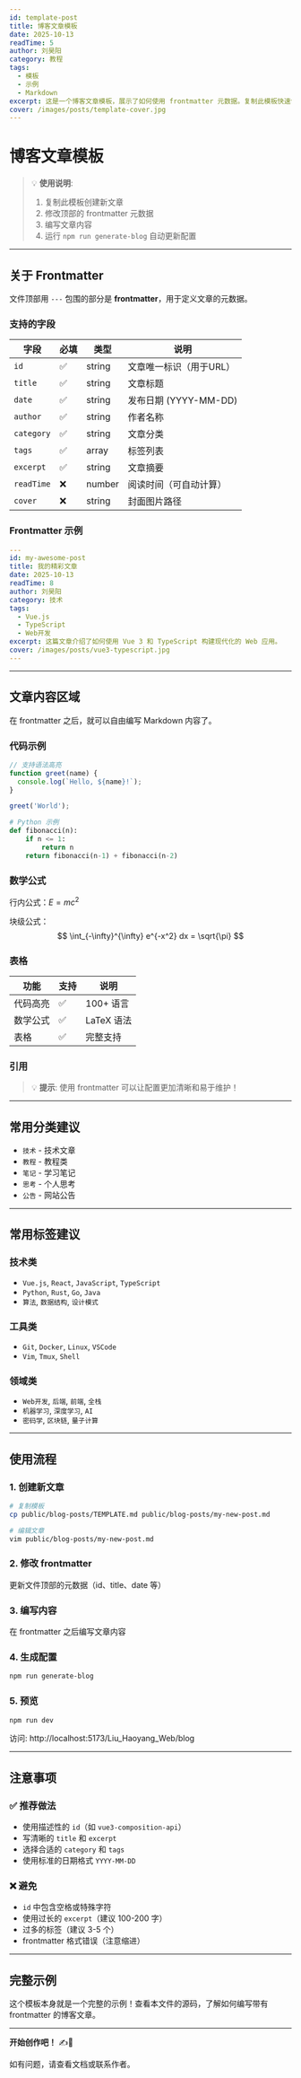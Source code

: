 ```yaml
---
id: template-post
title: 博客文章模板
date: 2025-10-13
readTime: 5
author: 刘昊阳
category: 教程
tags:
  - 模板
  - 示例
  - Markdown
excerpt: 这是一个博客文章模板，展示了如何使用 frontmatter 元数据。复制此模板快速创建新文章！
cover: /images/posts/template-cover.jpg
---
```


# 博客文章模板

> 💡 **使用说明**:
> 1. 复制此模板创建新文章
> 2. 修改顶部的 frontmatter 元数据
> 3. 编写文章内容
> 4. 运行 `npm run generate-blog` 自动更新配置

---

## 关于 Frontmatter

文件顶部用 `---` 包围的部分是 **frontmatter**，用于定义文章的元数据。

### 支持的字段

| 字段 | 必填 | 类型 | 说明 |
|------|------|------|------|
| `id` | ✅ | string | 文章唯一标识（用于URL） |
| `title` | ✅ | string | 文章标题 |
| `date` | ✅ | string | 发布日期 (YYYY-MM-DD) |
| `author` | ✅ | string | 作者名称 |
| `category` | ✅ | string | 文章分类 |
| `tags` | ✅ | array | 标签列表 |
| `excerpt` | ✅ | string | 文章摘要 |
| `readTime` | ❌ | number | 阅读时间（可自动计算） |
| `cover` | ❌ | string | 封面图片路径 |

### Frontmatter 示例

```yaml
---
id: my-awesome-post
title: 我的精彩文章
date: 2025-10-13
readTime: 8
author: 刘昊阳
category: 技术
tags:
  - Vue.js
  - TypeScript
  - Web开发
excerpt: 这篇文章介绍了如何使用 Vue 3 和 TypeScript 构建现代化的 Web 应用。
cover: /images/posts/vue3-typescript.jpg
---
```

---

## 文章内容区域

在 frontmatter 之后，就可以自由编写 Markdown 内容了。

### 代码示例

```javascript
// 支持语法高亮
function greet(name) {
  console.log(`Hello, ${name}!`);
}

greet('World');
```

```python
# Python 示例
def fibonacci(n):
    if n <= 1:
        return n
    return fibonacci(n-1) + fibonacci(n-2)
```

### 数学公式

行内公式：$E = mc^2$

块级公式：
$$
\int_{-\infty}^{\infty} e^{-x^2} dx = \sqrt{\pi}
$$

### 表格

| 功能 | 支持 | 说明 |
|------|------|------|
| 代码高亮 | ✅ | 100+ 语言 |
| 数学公式 | ✅ | LaTeX 语法 |
| 表格 | ✅ | 完整支持 |

### 引用

> 💡 **提示**: 使用 frontmatter 可以让配置更加清晰和易于维护！

---

## 常用分类建议

- `技术` - 技术文章
- `教程` - 教程类
- `笔记` - 学习笔记
- `思考` - 个人思考
- `公告` - 网站公告

---

## 常用标签建议

### 技术类
- `Vue.js`, `React`, `JavaScript`, `TypeScript`
- `Python`, `Rust`, `Go`, `Java`
- `算法`, `数据结构`, `设计模式`

### 工具类
- `Git`, `Docker`, `Linux`, `VSCode`
- `Vim`, `Tmux`, `Shell`

### 领域类
- `Web开发`, `后端`, `前端`, `全栈`
- `机器学习`, `深度学习`, `AI`
- `密码学`, `区块链`, `量子计算`

---

## 使用流程

### 1. 创建新文章

```bash
# 复制模板
cp public/blog-posts/TEMPLATE.md public/blog-posts/my-new-post.md

# 编辑文章
vim public/blog-posts/my-new-post.md
```

### 2. 修改 frontmatter

更新文件顶部的元数据（id、title、date 等）

### 3. 编写内容

在 frontmatter 之后编写文章内容

### 4. 生成配置

```bash
npm run generate-blog
```

### 5. 预览

```bash
npm run dev
```

访问: http://localhost:5173/Liu_Haoyang_Web/blog

---

## 注意事项

### ✅ 推荐做法

- 使用描述性的 `id`（如 `vue3-composition-api`）
- 写清晰的 `title` 和 `excerpt`
- 选择合适的 `category` 和 `tags`
- 使用标准的日期格式 `YYYY-MM-DD`

### ❌ 避免

- `id` 中包含空格或特殊字符
- 使用过长的 `excerpt`（建议 100-200 字）
- 过多的标签（建议 3-5 个）
- frontmatter 格式错误（注意缩进）

---

## 完整示例

这个模板本身就是一个完整的示例！查看本文件的源码，了解如何编写带有 frontmatter 的博客文章。

---

**开始创作吧！** ✍️📝

如有问题，请查看文档或联系作者。
